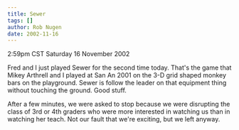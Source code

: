 ```yaml
---
title: Sewer
tags: []
author: Rob Nugen
date: 2002-11-16
---
```


<p class=date>2:59pm CST Saturday 16 November 2002</p>

<p>Fred and I just played Sewer for the second time today.  That's the
game that Mikey Arthrell and I played at San An 2001 on the 3-D grid
shaped monkey bars on the playground.  Sewer is follow the leader on
that equipment thing without touching the ground.  Good stuff.</p>

<p>After a few minutes, we were asked to stop because we were
disrupting the class of 3rd or 4th graders who were more interested in
watching us than in watching her teach.  Not our fault that we're
exciting, but we left anyway.</p>

